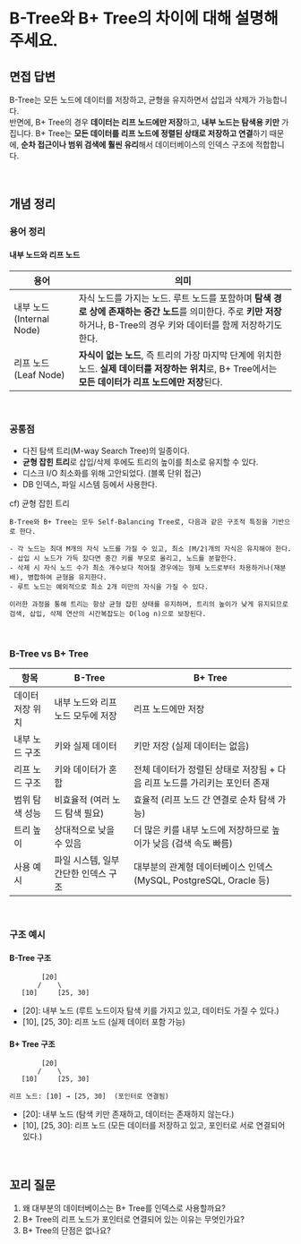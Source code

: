 # B-Tree와 B+ Tree의 차이에 대해 설명해주세요.

## 면접 답변
B-Tree는 모든 노드에 데이터를 저장하고, 균형을 유지하면서 삽입과 삭제가 가능합니다.  
반면에, B+ Tree의 경우 **데이터는 리프 노드에만 저장**하고, **내부 노드는 탐색용 키만** 가집니다.
B+ Tree는 **모든 데이터를 리프 노드에 정렬된 상태로 저장하고 연결**하기 때문에, **순차 접근이나 범위 검색에 훨씬 유리**해서 데이터베이스의 인덱스 구조에 적합합니다.

<br>

## 개념 정리
### 용어 정리
#### 내부 노드와 리프 노드
| 용어                        | 의미                                                                                                       |
| -------------------------- | -------------------------------------------------------------------------------------------------------- |
| 내부 노드 (Internal Node) | 자식 노드를 가지는 노드. 루트 노드를 포함하며 **탐색 경로 상에 존재하는 중간 노드**를 의미한다. 주로 **키만 저장**하거나, B-Tree의 경우 키와 데이터를 함께 저장하기도 한다. |
| 리프 노드 (Leaf Node)    | **자식이 없는 노드**, 즉 트리의 가장 마지막 단계에 위치한 노드. **실제 데이터를 저장하는 위치**로, B+ Tree에서는 **모든 데이터가 리프 노드에만 저장**된다.   |
<br>

### 공통점
- 다진 탐색 트리(M-way Search Tree)의 일종이다.
- **균형 잡힌 트리**로 삽입/삭제 후에도 트리의 높이를 최소로 유지할 수 있다.
- 디스크 I/O 최소화를 위해 고안되었다. (블록 단위 접근)
- DB 인덱스, 파일 시스템 등에서 사용한다.

cf) 균형 잡힌 트리
```
B-Tree와 B+ Tree는 모두 Self-Balancing Tree로, 다음과 같은 구조적 특징을 기반으로 한다.

- 각 노드는 최대 M개의 자식 노드를 가질 수 있고, 최소 ⌈M/2⌉개의 자식은 유지해야 한다.
- 삽입 시 노드가 가득 찼다면 중간 키를 부모로 올리고, 노드를 분할한다.
- 삭제 시 자식 노드 수가 최소 개수보다 적어질 경우에는 형제 노드로부터 차용하거나(재분배), 병합하여 균형을 유지한다.
- 루트 노드는 예외적으로 최소 2개 미만의 자식을 가질 수 있다.

이러한 과정을 통해 트리는 항상 균형 잡힌 상태를 유지하며, 트리의 높이가 낮게 유지되므로 검색, 삽입, 삭제 연산의 시간복잡도는 O(log n)으로 보장된다.
```

<br>

### B-Tree vs B+ Tree

| 항목                     | B-Tree                                                  | B+ Tree                                                                 |
|--------------------------|----------------------------------------------------------|-------------------------------------------------------------------------|
| 데이터 저장 위치         | 내부 노드와 리프 노드 모두에 저장                         | 리프 노드에만 저장                                                      |
| 내부 노드 구조           | 키와 실제 데이터                                          | 키만 저장 (실제 데이터는 없음)                                          |
| 리프 노드 구조           | 키와 데이터가 혼합                                        | 전체 데이터가 정렬된 상태로 저장됨 + 다음 리프 노드를 가리키는 포인터 존재 |
| 범위 탐색 성능           | 비효율적 (여러 노드 탐색 필요)                             | 효율적 (리프 노드 간 연결로 순차 탐색 가능)                              |
| 트리 높이                | 상대적으로 낮을 수 있음                                    | 더 많은 키를 내부 노드에 저장하므로 높이가 낮음 (검색 속도 빠름)              |
| 사용 예시                | 파일 시스템, 일부 간단한 인덱스 구조                        | 대부분의 관계형 데이터베이스 인덱스 (MySQL, PostgreSQL, Oracle 등)         |

<br>

### 구조 예시
#### B-Tree 구조
```
        [20]
       /    \
   [10]     [25, 30]
```
- [20]: 내부 노드 (루트 노드이자 탐색 키를 가지고 있고, 데이터도 가질 수 있다.)
- [10], [25, 30]: 리프 노드 (실제 데이터 포함 가능)

#### B+ Tree 구조
```
        [20]
       /    \
   [10]     [25, 30]

리프 노드: [10] → [25, 30]  (포인터로 연결됨)
```
- [20]: 내부 노드 (탐색 키만 존재하고, 데이터는 존재하지 않는다.)
- [10], [25, 30]: 리프 노드 (모든 데이터를 저장하고 있고, 포인터로 서로 연결되어 있다.)

<br>

## 꼬리 질문
1. 왜 대부분의 데이터베이스는 B+ Tree를 인덱스로 사용할까요?
2. B+ Tree의 리프 노드가 포인터로 연결되어 있는 이유는 무엇인가요?
3. B+ Tree의 단점은 없나요?

